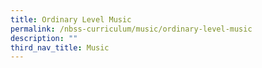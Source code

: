 ```yaml
---
title: Ordinary Level Music
permalink: /nbss-curriculum/music/ordinary-level-music
description: ""
third_nav_title: Music
---
```

